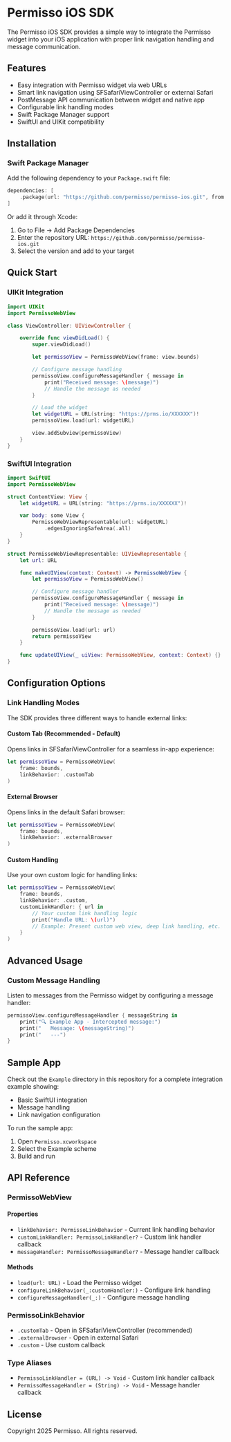 # Permisso iOS SDK

The Permisso iOS SDK provides a simple way to integrate the Permisso widget into your iOS application with proper link navigation handling and message communication.

## Features

- Easy integration with Permisso widget via web URLs
- Smart link navigation using SFSafariViewController or external Safari
- PostMessage API communication between widget and native app
- Configurable link handling modes
- Swift Package Manager support
- SwiftUI and UIKit compatibility

## Installation

### Swift Package Manager

Add the following dependency to your `Package.swift` file:

```swift
dependencies: [
    .package(url: "https://github.com/permisso/permisso-ios.git", from: "1.0.0")
]
```

Or add it through Xcode:

1. Go to File → Add Package Dependencies
2. Enter the repository URL: `https://github.com/permisso/permisso-ios.git`
3. Select the version and add to your target

## Quick Start

### UIKit Integration

```swift
import UIKit
import PermissoWebView

class ViewController: UIViewController {

    override func viewDidLoad() {
        super.viewDidLoad()

        let permissoView = PermissoWebView(frame: view.bounds)

        // Configure message handling
        permissoView.configureMessageHandler { message in
            print("Received message: \(message)")
            // Handle the message as needed
        }

        // Load the widget
        let widgetURL = URL(string: "https://prms.io/XXXXXX")!
        permissoView.load(url: widgetURL)

        view.addSubview(permissoView)
    }
}
```

### SwiftUI Integration

```swift
import SwiftUI
import PermissoWebView

struct ContentView: View {
    let widgetURL = URL(string: "https://prms.io/XXXXXX")!

    var body: some View {
        PermissoWebViewRepresentable(url: widgetURL)
            .edgesIgnoringSafeArea(.all)
    }
}

struct PermissoWebViewRepresentable: UIViewRepresentable {
    let url: URL

    func makeUIView(context: Context) -> PermissoWebView {
        let permissoView = PermissoWebView()

        // Configure message handler
        permissoView.configureMessageHandler { message in
            print("Received message: \(message)")
            // Handle the message as needed
        }

        permissoView.load(url: url)
        return permissoView
    }

    func updateUIView(_ uiView: PermissoWebView, context: Context) {}
}
```

## Configuration Options

### Link Handling Modes

The SDK provides three different ways to handle external links:

#### Custom Tab (Recommended - Default)

Opens links in SFSafariViewController for a seamless in-app experience:

```swift
let permissoView = PermissoWebView(
    frame: bounds,
    linkBehavior: .customTab
)
```

#### External Browser

Opens links in the default Safari browser:

```swift
let permissoView = PermissoWebView(
    frame: bounds,
    linkBehavior: .externalBrowser
)
```

#### Custom Handling

Use your own custom logic for handling links:

```swift
let permissoView = PermissoWebView(
    frame: bounds,
    linkBehavior: .custom,
    customLinkHandler: { url in
        // Your custom link handling logic
        print("Handle URL: \(url)")
        // Example: Present custom web view, deep link handling, etc.
    }
)
```

## Advanced Usage

### Custom Message Handling

Listen to messages from the Permisso widget by configuring a message handler:

```swift
permissoView.configureMessageHandler { messageString in
    print("🔍 Example App - Intercepted message:")
    print("   Message: \(messageString)")
    print("   ---")
}
```

## Sample App

Check out the `Example` directory in this repository for a complete integration example showing:

- Basic SwiftUI integration
- Message handling
- Link navigation configuration

To run the sample app:

1. Open `Permisso.xcworkspace`
2. Select the Example scheme
3. Build and run

## API Reference

### PermissoWebView

#### Properties

- `linkBehavior: PermissoLinkBehavior` - Current link handling behavior
- `customLinkHandler: PermissoLinkHandler?` - Custom link handler callback
- `messageHandler: PermissoMessageHandler?` - Message handler callback

#### Methods

- `load(url: URL)` - Load the Permisso widget
- `configureLinkBehavior(_:customHandler:)` - Configure link handling
- `configureMessageHandler(_:)` - Configure message handling

### PermissoLinkBehavior

- `.customTab` - Open in SFSafariViewController (recommended)
- `.externalBrowser` - Open in external Safari
- `.custom` - Use custom callback

### Type Aliases

- `PermissoLinkHandler = (URL) -> Void` - Custom link handler callback
- `PermissoMessageHandler = (String) -> Void` - Message handler callback

## License

Copyright 2025 Permisso. All rights reserved.
